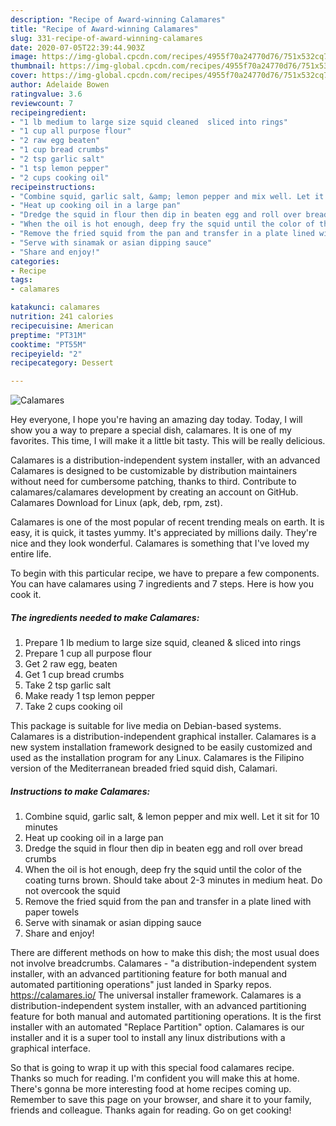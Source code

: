```yaml
---
description: "Recipe of Award-winning Calamares"
title: "Recipe of Award-winning Calamares"
slug: 331-recipe-of-award-winning-calamares
date: 2020-07-05T22:39:44.903Z
image: https://img-global.cpcdn.com/recipes/4955f70a24770d76/751x532cq70/calamares-recipe-main-photo.jpg
thumbnail: https://img-global.cpcdn.com/recipes/4955f70a24770d76/751x532cq70/calamares-recipe-main-photo.jpg
cover: https://img-global.cpcdn.com/recipes/4955f70a24770d76/751x532cq70/calamares-recipe-main-photo.jpg
author: Adelaide Bowen
ratingvalue: 3.6
reviewcount: 7
recipeingredient:
- "1 lb medium to large size squid cleaned  sliced into rings"
- "1 cup all purpose flour"
- "2 raw egg beaten"
- "1 cup bread crumbs"
- "2 tsp garlic salt"
- "1 tsp lemon pepper"
- "2 cups cooking oil"
recipeinstructions:
- "Combine squid, garlic salt, &amp; lemon pepper and mix well. Let it sit for 10 minutes"
- "Heat up cooking oil in a large pan"
- "Dredge the squid in flour then dip in beaten egg and roll over bread crumbs"
- "When the oil is hot enough, deep fry the squid until the color of the coating turns brown. Should take about 2-3 minutes in medium heat. Do not overcook the squid"
- "Remove the fried squid from the pan and transfer in a plate lined with paper towels"
- "Serve with sinamak or asian dipping sauce"
- "Share and enjoy!"
categories:
- Recipe
tags:
- calamares

katakunci: calamares 
nutrition: 241 calories
recipecuisine: American
preptime: "PT31M"
cooktime: "PT55M"
recipeyield: "2"
recipecategory: Dessert

---
```



![Calamares](https://img-global.cpcdn.com/recipes/4955f70a24770d76/751x532cq70/calamares-recipe-main-photo.jpg)

Hey everyone, I hope you're having an amazing day today. Today, I will show you a way to prepare a special dish, calamares. It is one of my favorites. This time, I will make it a little bit tasty. This will be really delicious.

Calamares is a distribution-independent system installer, with an advanced Calamares is designed to be customizable by distribution maintainers without need for cumbersome patching, thanks to third. Contribute to calamares/calamares development by creating an account on GitHub. Calamares Download for Linux (apk, deb, rpm, zst).

Calamares is one of the most popular of recent trending meals on earth. It is easy, it is quick, it tastes yummy. It's appreciated by millions daily. They're nice and they look wonderful. Calamares is something that I've loved my entire life.


To begin with this particular recipe, we have to prepare a few components. You can have calamares using 7 ingredients and 7 steps. Here is how you cook it.

<!--inarticleads1-->

##### The ingredients needed to make Calamares:

1. Prepare 1 lb medium to large size squid, cleaned &amp; sliced into rings
1. Prepare 1 cup all purpose flour
1. Get 2 raw egg, beaten
1. Get 1 cup bread crumbs
1. Take 2 tsp garlic salt
1. Make ready 1 tsp lemon pepper
1. Take 2 cups cooking oil


This package is suitable for live media on Debian-based systems. Calamares is a distribution-independent graphical installer. Calamares is a new system installation framework designed to be easily customized and used as the installation program for any Linux. Calamares is the Filipino version of the Mediterranean breaded fried squid dish, Calamari. 

<!--inarticleads2-->

##### Instructions to make Calamares:

1. Combine squid, garlic salt, &amp; lemon pepper and mix well. Let it sit for 10 minutes
1. Heat up cooking oil in a large pan
1. Dredge the squid in flour then dip in beaten egg and roll over bread crumbs
1. When the oil is hot enough, deep fry the squid until the color of the coating turns brown. Should take about 2-3 minutes in medium heat. Do not overcook the squid
1. Remove the fried squid from the pan and transfer in a plate lined with paper towels
1. Serve with sinamak or asian dipping sauce
1. Share and enjoy!


There are different methods on how to make this dish; the most usual does not involve breadcrumbs. Calamares - &#34;a distribution-independent system installer, with an advanced partitioning feature for both manual and automated partitioning operations&#34; just landed in Sparky repos. https://calamares.io/ The universal installer framework. Calamares is a distribution-independent system installer, with an advanced partitioning feature for both manual and automated partitioning operations. It is the first installer with an automated &#34;Replace Partition&#34; option. Calamares is our installer and it is a super tool to install any linux distributions with a graphical interface. 

So that is going to wrap it up with this special food calamares recipe. Thanks so much for reading. I'm confident you will make this at home. There's gonna be more interesting food at home recipes coming up. Remember to save this page on your browser, and share it to your family, friends and colleague. Thanks again for reading. Go on get cooking!
